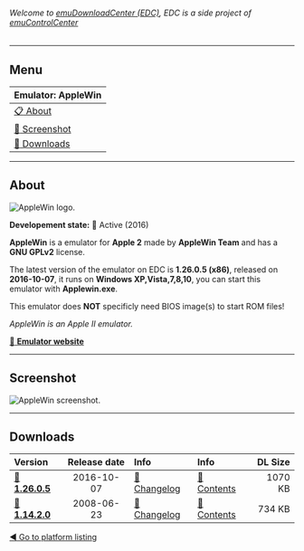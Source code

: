 ###### Welcome to [emuDownloadCenter (EDC)](https://github.com/PhoenixInteractiveNL/emuDownloadCenter/wiki/), EDC is a side project of [emuControlCenter](https://github.com/PhoenixInteractiveNL/emuControlCenter/wiki/)
***
## Menu
| **Emulator: AppleWin** |
|:---------|
| [:clipboard: About](#about) |
| [:sunrise: Screenshot](#screenshot) |
| [:floppy_disk: Downloads](#downloads) |
***
## About
![](https://github.com/PhoenixInteractiveNL/emuDownloadCenter/wiki/images_emulator/applewin_logo_200.jpg "AppleWin logo.")

**Developement state:** :large_blue_circle: Active (2016)

**AppleWin** is a emulator for **Apple 2** made by **AppleWin Team** and has a **GNU GPLv2** license.

The latest version of the emulator on EDC is **1.26.0.5 (x86)**, released on **2016-10-07**, it runs on **Windows XP,Vista,7,8,10**, you can start this emulator with **Applewin.exe**.

This emulator does **NOT** specificly need BIOS image(s) to start ROM files!

_AppleWin is an Apple II emulator._

[:link: **Emulator website**](http://github.com/AppleWin/AppleWin)
***
## Screenshot
![](https://raw.githubusercontent.com/PhoenixInteractiveNL/emuDownloadCenter/master/hooks/applewin/screen.jpg "AppleWin screenshot.")
***
## Downloads
| Version  | Release date  | Info       | Info       | DL Size    |
|:---------|:-------------:|:-----------|:-----------|-----------:|
| [:floppy_disk: **1.26.0.5**](https://github.com/PhoenixInteractiveNL/edc-repo0002/raw/master/applewin/1.26.0.5.7z) | 2016-10-07 | [:page_facing_up: Changelog](https://github.com/PhoenixInteractiveNL/edc-repo0002/blob/master/applewin/1.26.0.5_changelog.txt) | [:mag_right: Contents](https://github.com/PhoenixInteractiveNL/edc-repo0002/blob/master/applewin/1.26.0.5_contents.txt) | 1070 KB |
| [:floppy_disk: **1.14.2.0**](https://github.com/PhoenixInteractiveNL/edc-repo0002/raw/master/applewin/1.14.2.0.7z) | 2008-06-23 | [:page_facing_up: Changelog](https://github.com/PhoenixInteractiveNL/edc-repo0002/blob/master/applewin/1.14.2.0_changelog.txt) | [:mag_right: Contents](https://github.com/PhoenixInteractiveNL/edc-repo0002/blob/master/applewin/1.14.2.0_contents.txt) | 734 KB |

[:arrow_backward: Go to platform listing](https://github.com/PhoenixInteractiveNL/emuDownloadCenter/wiki/EDC-Platform-List)
